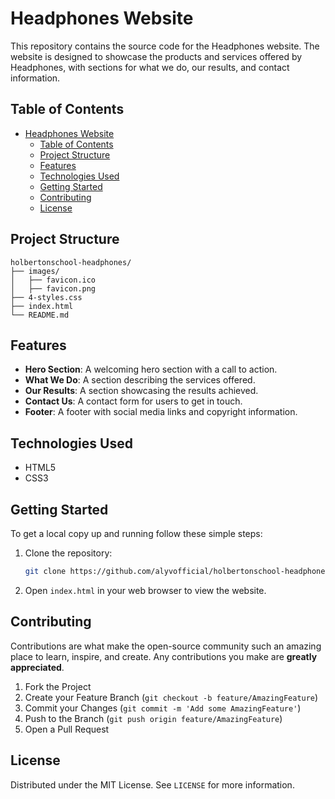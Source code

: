 # Headphones Website

This repository contains the source code for the Headphones website. The website is designed to showcase the products and services offered by Headphones, with sections for what we do, our results, and contact information.

## Table of Contents

- [Headphones Website](#headphones-website)
    - [Table of Contents](#table-of-contents)
    - [Project Structure](#project-structure)
    - [Features](#features)
    - [Technologies Used](#technologies-used)
    - [Getting Started](#getting-started)
    - [Contributing](#contributing)
    - [License](#license)

## Project Structure

```
holbertonschool-headphones/
├── images/
│   ├── favicon.ico
│   ├── favicon.png
├── 4-styles.css
├── index.html
└── README.md
```

## Features

- **Hero Section**: A welcoming hero section with a call to action.
- **What We Do**: A section describing the services offered.
- **Our Results**: A section showcasing the results achieved.
- **Contact Us**: A contact form for users to get in touch.
- **Footer**: A footer with social media links and copyright information.

## Technologies Used

- HTML5
- CSS3

## Getting Started

To get a local copy up and running follow these simple steps:

1. Clone the repository:
     ```sh
     git clone https://github.com/alyvofficial/holbertonschool-headphones.git
     ```
2. Open `index.html` in your web browser to view the website.

## Contributing

Contributions are what make the open-source community such an amazing place to learn, inspire, and create. Any contributions you make are **greatly appreciated**.

1. Fork the Project
2. Create your Feature Branch (`git checkout -b feature/AmazingFeature`)
3. Commit your Changes (`git commit -m 'Add some AmazingFeature'`)
4. Push to the Branch (`git push origin feature/AmazingFeature`)
5. Open a Pull Request

## License

Distributed under the MIT License. See `LICENSE` for more information.